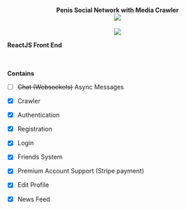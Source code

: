 
<p align="center">
  <b>Penis Social Network with Media Crawler</b><br>
  <img src="https://i.ibb.co/JrTJq76/brannjo-fw.png">
  <br><br>

  <img src="http://s.4cdn.org/image/title/105.gif">
</p>

<p align="justify">
  <b>ReactJS Front End</b><br>
  <br><br>

</p>

**Contains**
- [ ] ~~Chat (Websockets)~~ Async Messages
- [x] Crawler
- [x] Authentication
- [x] Registration
- [x] Login
- [x] Friends System
- [x] Premium Account Support (Stripe payment)
- [x] Edit Profile
- [x] News Feed



